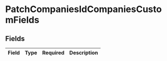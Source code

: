 # PatchCompaniesIdCompaniesCustomFields


## Fields

| Field       | Type        | Required    | Description |
| ----------- | ----------- | ----------- | ----------- |